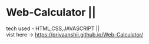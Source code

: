 # Web-Calculator ||
tech used - HTML,CSS,JAVASCRIPT ||  
vist here -> https://priyaanshii.github.io/Web-Calculator/
